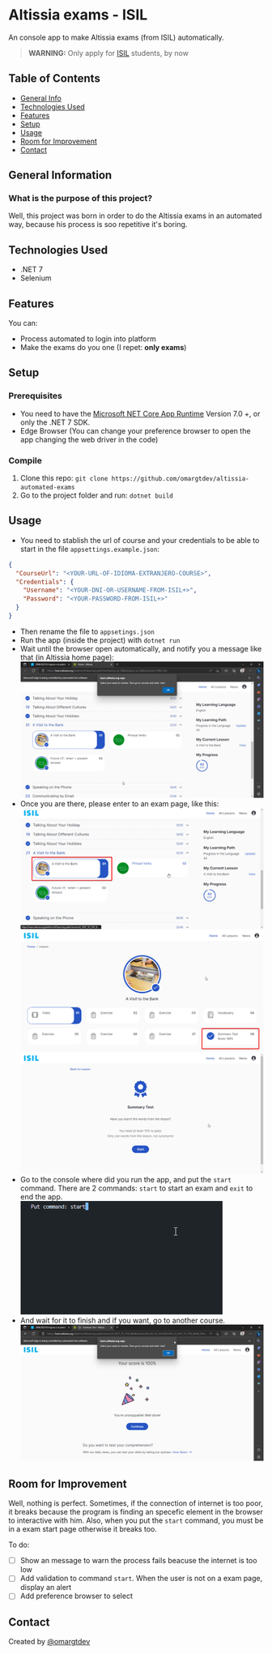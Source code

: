 # Altissia exams - ISIL
An console app to make Altissia exams (from ISIL) automatically. 
> **WARNING:** Only apply for [ISIL](https://isil.pe) students, by now

## Table of Contents 
* [General Info](#general-information)
* [Technologies Used](#technologies-used)
* [Features](#features)
* [Setup](#setup)
* [Usage](#usage)
* [Room for Improvement](#room-for-improvement)
* [Contact](#contact)
<!-- * [License](#license) -->

## General Information

### What is the purpose of this project?
Well, this project was born in order to do the Altissia exams in an automated way, because his process is soo repetitive it's boring.

## Technologies Used
- .NET 7
- Selenium

## Features
You can:
- Process automated to login into platform
- Make the exams do you one (I repet: **only exams**)

## Setup

### Prerequisites
- You need to have the [Microsoft NET Core App Runtime](https://dotnet.microsoft.com/en-us/download/dotnet/7.0) Version 7.0 +, or only the .NET 7 SDK.
- Edge Browser (You can change your preference browser to open the app changing the web driver in the code)

### Compile
1. Clone this repo: `git clone https://github.com/omargtdev/altissia-automated-exams`
2. Go to the project folder and run: `dotnet build`

## Usage

- You need to stablish the url of course and your credentials to be able to start in the file `appsettings.example.json`:
```json
{
  "CourseUrl": "<YOUR-URL-OF-IDIOMA-EXTRANJERO-COURSE>",
  "Credentials": {
    "Username": "<YOUR-DNI-OR-USERNAME-FROM-ISIL+>",
    "Password": "<YOUR-PASSWORD-FROM-ISIL+>"
  }
}
```
- Then rename the file to `appsetings.json`
- Run the app (inside the project) with `dotnet run`
- Wait until the browser open automatically, and notify you a message like that (in Altissia home page):
![Altissia home page](./docs/images/altissia_main_page.png)
- Once you are there, please enter to an exam page, like this:
![Altissia home page](./docs/images/altissia_course_module.png)
![Altissia home page](./docs/images/altissia_exam_course.png)
![Altissia home page](./docs/images/altissia_course_start.png)
- Go to the console where did you run the app, and put the `start` command. There are 2 commands: `start` to start an exam and `exit` to end the app.
![Altissia home page](./docs/images/command_start.png)
- And wait for it to finish and if you want, go to another course.
![Altissia home page](./docs/images/altissia_exam_ended.png)

## Room for Improvement
Well, nothing is perfect. Sometimes, if the connection of internet is too poor, 
it breaks because the program is finding an specefic element in the browser to interactive with him.
Also, when you put the `start` command, you must be in a exam start page otherwise it breaks too.

To do:
- [ ] Show an message to warn the process fails beacuse the internet is too low
- [ ] Add validation to command `start`. When the user is not on a exam page, display an alert
- [ ] Add preference browser to select

## Contact
Created by [@omargtdev](https://www.github.com/omargtdev)